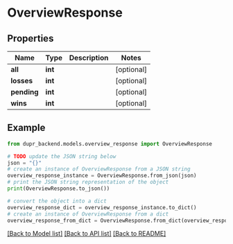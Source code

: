 # OverviewResponse


## Properties

Name | Type | Description | Notes
------------ | ------------- | ------------- | -------------
**all** | **int** |  | [optional] 
**losses** | **int** |  | [optional] 
**pending** | **int** |  | [optional] 
**wins** | **int** |  | [optional] 

## Example

```python
from dupr_backend.models.overview_response import OverviewResponse

# TODO update the JSON string below
json = "{}"
# create an instance of OverviewResponse from a JSON string
overview_response_instance = OverviewResponse.from_json(json)
# print the JSON string representation of the object
print(OverviewResponse.to_json())

# convert the object into a dict
overview_response_dict = overview_response_instance.to_dict()
# create an instance of OverviewResponse from a dict
overview_response_from_dict = OverviewResponse.from_dict(overview_response_dict)
```
[[Back to Model list]](../README.md#documentation-for-models) [[Back to API list]](../README.md#documentation-for-api-endpoints) [[Back to README]](../README.md)


